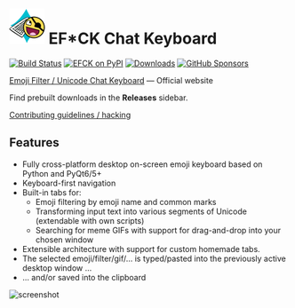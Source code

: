 <img src="efck/icons/logo.png" width="64px"/> EF*CK Chat Keyboard
======

[![Build Status](https://img.shields.io/github/workflow/status/efck-chat-keyboard/efck/CI/master?style=for-the-badge)](https://github.com/efck-chat-keyboard/efck/actions)
[![EFCK on PyPI](https://img.shields.io/pypi/v/efck?color=blue&style=for-the-badge&label=version)](https://pypi.org/project/efck)
[![Downloads](https://img.shields.io/github/downloads/efck-chat-keyboard/efck/total?color=gold&style=for-the-badge)](https://pypi.org/project/efck)
[![GitHub Sponsors](https://img.shields.io/github/sponsors/kernc?color=pink&style=for-the-badge)](https://github.com/sponsors/kernc)

[Emoji Filter / Unicode Chat Keyboard][www] — Official website

Find prebuilt downloads in the **Releases** sidebar.

[Contributing guidelines / hacking](CONTRIBUTING.md)

[www]: https://efck-chat-keyboard.github.io


Features
--------
* Fully cross-platform desktop on-screen emoji keyboard based on
  Python and PyQt6/5+
* Keyboard-first navigation
* Built-in tabs for:
  * Emoji filtering by emoji name and common marks
  * Transforming input text into various segments of Unicode
    (extendable with own scripts)
  * Searching for meme GIFs with support for drag-and-drop
    into your chosen window
* Extensible architecture with support for custom homemade tabs.
* The selected emoji/filter/gif/... is typed/pasted into the
  previously active desktop window ...
* ... and/or saved into the clipboard

![screenshot](https://efck-chat-keyboard.github.io/images/screenshot.png)
